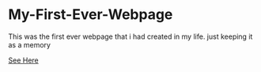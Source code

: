 # My-First-Ever-Webpage
This was the first ever webpage that i had created in my life. just keeping it as a memory 

[See Here](https://prakash4844.github.io/My-First-Ever-Webpage/)

